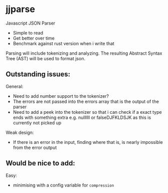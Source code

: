 # jjparse

Javascript JSON Parser

  - Simple to read
  - Get better over time
  - Benchmark against rust version when i write that

Parsing will include tokenizing and analyzing. The resulting Abstract Syntax
Tree (AST) will be used to format json.


## Outstanding issues:
General:
  - Need to add number support to the tokenizer?
  - The errors are not passed into the errors array that is the output of the parser
  - Need to add a peek into the tokenizer so that i can check if a exact type ends with something extra e.g. nullllll or falseDJFKLDSJK as this is currently not picked up

Weak design:
  - If there is an error in the input, finding where that is, is nearly impossible from the error output


## Would be nice to add:
Easy:
  - minimising with a config variable for `compression` 
